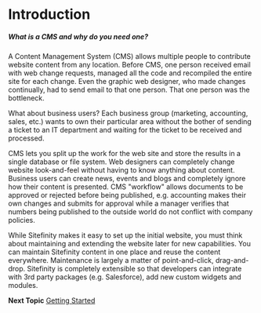 Introduction
============

##### What is a CMS and why do you need one?

A Content Management System (CMS) allows multiple people to contribute
website content from any location. Before CMS, one person received
email with web change requests, managed all the code and recompiled
the entire site for each change. Even the graphic web designer, who
made changes continually, had to send email to that one person. That
one person was the bottleneck.

What about business users? Each business group (marketing, accounting,
sales, etc.) wants to own their particular area without the bother of
sending a ticket to an IT department and waiting for the ticket to be
received and processed.

CMS lets you split up the work for the web site and store the results
in a single database or file system. Web designers can completely
change website look-and-feel without having to know anything about
content. Business users can create news, events and blogs and
completely ignore how their content is presented. CMS \"workflow\"
allows documents to be approved or rejected before being published,
e.g. accounting makes their own changes and submits for approval while
a manager verifies that numbers being published to the outside world
do not conflict with company policies.

While Sitefinity makes it easy to set up the initial website, you must
think about maintaining and extending the website later for new
capabilities. You can maintain Sitefinity content in one place and
reuse the content everywhere. Maintenance is largely a matter of
point-and-click, drag-and-drop. Sitefinity is completely extensible so
that developers can integrate with 3rd party packages (e.g.
Salesforce), add new custom widgets and modules.

**Next Topic**
[Getting Started](../Getting%20Started/readme.md)
